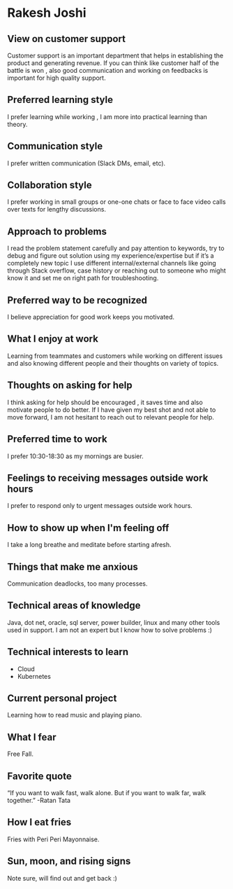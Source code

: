 # Rakesh Joshi

## View on customer support

Customer support is an important department that helps in establishing the product and generating revenue. If you can think like customer half of the battle is won , also good communication and working on feedbacks is important for high quality support.

## Preferred learning style

I prefer learning while working , I am more into practical learning than theory.

## Communication style

I prefer written communication (Slack DMs, email, etc).

## Collaboration style

I prefer working in small groups or one-one chats or face to face video calls over texts for lengthy discussions.

## Approach to problems

I read the problem statement carefully and pay attention to keywords, try to debug and figure out solution using my experience/expertise but if it’s a completely new topic I use different internal/external channels like going through Stack overflow, case history or reaching out to someone who might know it and set me on right path for troubleshooting.

## Preferred way to be recognized

I believe appreciation for good work keeps you motivated.

## What I enjoy at work

Learning from teammates and customers while working on different issues and also knowing different people and their thoughts on variety of topics.

## Thoughts on asking for help

I think asking for help should be encouraged , it saves time and also motivate people to do better. If I have given my best shot and not able to move forward, I am not hesitant to reach out to relevant people for help.

## Preferred time to work

I prefer 10:30-18:30 as my mornings are busier.

## Feelings to receiving messages outside work hours

I prefer to respond only to urgent messages outside work hours.

## How to show up when I'm feeling off

I take a long breathe and meditate before starting afresh.

## Things that make me anxious

Communication deadlocks, too many processes.

## Technical areas of knowledge

Java, dot net, oracle, sql server, power builder, linux and many other tools used in support. I am not an expert but I know how to solve problems :)

## Technical interests to learn

- Cloud
- Kubernetes

## Current personal project

Learning how to read music and playing piano.

## What I fear

Free Fall.

## Favorite quote

“If you want to walk fast, walk alone. But if you want to walk far, walk together.” -Ratan Tata

## How I eat fries

Fries with Peri Peri Mayonnaise.

## Sun, moon, and rising signs

Note sure, will find out and get back :)

